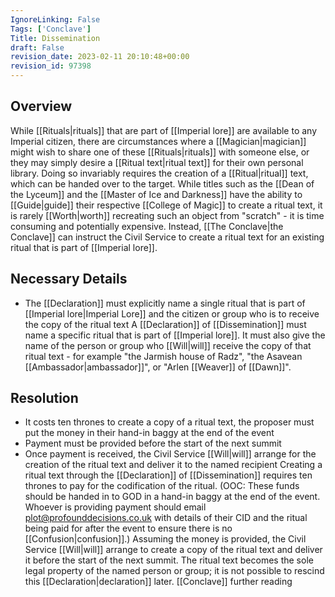 ```yaml
---
IgnoreLinking: False
Tags: ['Conclave']
Title: Dissemination
draft: False
revision_date: 2023-02-11 20:10:48+00:00
revision_id: 97398
---
```


## Overview
While [[Rituals|rituals]] that are part of [[Imperial lore]] are available to any Imperial citizen, there are circumstances where a [[Magician|magician]] might wish to share one of these [[Rituals|rituals]] with someone else, or they may simply desire a [[Ritual text|ritual text]] for their own personal library. Doing so invariably requires the creation of a [[Ritual|ritual]] text, which can be handed over to the target.
While titles such as the [[Dean of the Lyceum]] and the [[Master of Ice and Darkness]] have the ability to [[Guide|guide]] their respective [[College of Magic]] to create a ritual text, it is rarely [[Worth|worth]] recreating such an object from "scratch" - it is time consuming and potentially expensive. Instead, [[The Conclave|the Conclave]] can instruct the Civil Service to create a ritual text for an existing ritual that is part of [[Imperial lore]].
## Necessary Details
* The [[Declaration]] must explicitly name a single ritual that is part of [[Imperial lore|Imperial Lore]] and the citizen or group who is to receive the copy of the ritual text
A [[Declaration]] of [[Dissemination]] must name a specific ritual that is part of [[Imperial lore]]. It must also give the name of the person or group who [[Will|will]] receive the copy of that ritual text - for example "the Jarmish house of Radz", "the Asavean [[Ambassador|ambassador]]", or "Arlen [[Weaver]] of [[Dawn]]".
## Resolution
* It costs ten thrones to create a copy of a ritual text, the proposer must put the money in their hand-in baggy at the end of the event
* Payment must be provided before the start of the next summit
* Once payment is received, the Civil Service [[Will|will]] arrange for the creation of the ritual text and deliver it to the named recipient
Creating a ritual text through the [[Declaration]] of [[Dissemination]] requires ten thrones to pay for the codification of the ritual. (OOC: These funds should be handed in to GOD in a hand-in baggy at the end of the event. Whoever is providing payment should email plot@profounddecisions.co.uk with details of their CID and the ritual being paid for after the event to ensure there is no [[Confusion|confusion]].)
Assuming the money is provided, the Civil Service [[Will|will]] arrange to create a copy of the ritual text and deliver it before the start of the next summit.
The ritual text becomes the sole legal property of the named person or group; it is not possible to rescind this [[Declaration|declaration]] later.
[[Conclave]] further reading